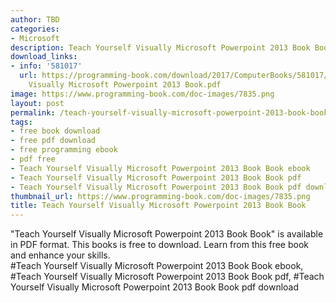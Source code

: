 ```yaml
---
author: TBD
categories:
- Microsoft
description: Teach Yourself Visually Microsoft Powerpoint 2013 Book Book
download_links:
- info: '581017'
  url: https://programming-book.com/download/2017/ComputerBooks/581017/Teach Yourself
    Visually Microsoft Powerpoint 2013 Book.pdf
image: https://www.programming-book.com/doc-images/7835.png
layout: post
permalink: /teach-yourself-visually-microsoft-powerpoint-2013-book-book.html
tags:
- free book download
- free pdf download
- free programming ebook
- pdf free
- Teach Yourself Visually Microsoft Powerpoint 2013 Book Book ebook
- Teach Yourself Visually Microsoft Powerpoint 2013 Book Book pdf
- Teach Yourself Visually Microsoft Powerpoint 2013 Book Book pdf download
thumbnail_url: https://www.programming-book.com/doc-images/7835.png
title: Teach Yourself Visually Microsoft Powerpoint 2013 Book Book
---
```


 
<div class="item-desc text-justify">
  "Teach Yourself Visually Microsoft Powerpoint 2013 Book Book" is available in PDF format. This books is free to download. Learn from this free book and enhance your skills.
  <br>
  #Teach Yourself Visually Microsoft Powerpoint 2013 Book Book ebook, #Teach Yourself Visually Microsoft Powerpoint 2013 Book Book pdf, #Teach Yourself Visually Microsoft Powerpoint 2013 Book Book pdf download
</div>